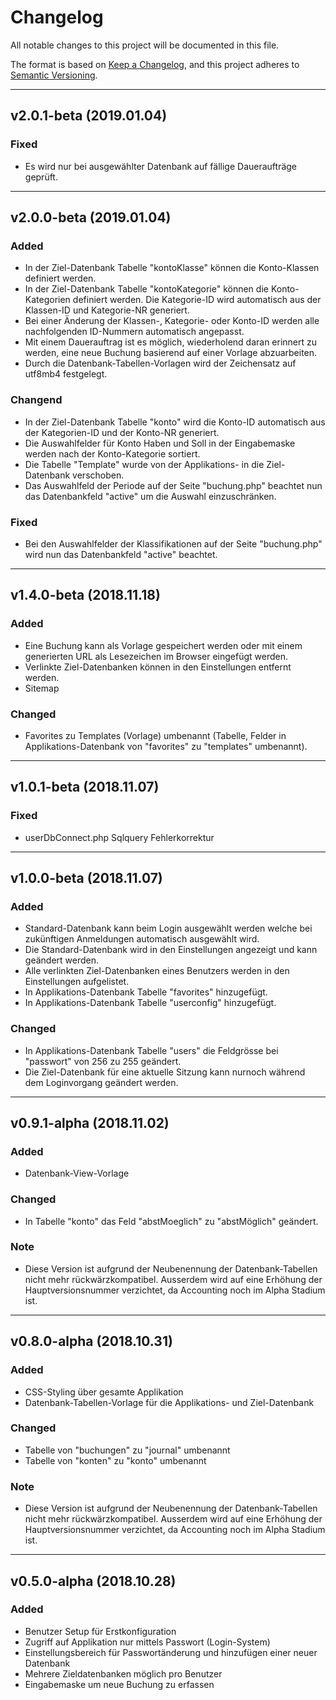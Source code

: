 # Changelog
All notable changes to this project will be documented in this file.

The format is based on [Keep a Changelog](https://keepachangelog.com/en/1.0.0/),
and this project adheres to [Semantic Versioning](https://semver.org/spec/v2.0.0.html).

---

## v2.0.1-beta (2019.01.04)
### Fixed
- Es wird nur bei ausgewählter Datenbank auf fällige Daueraufträge geprüft.

---

## v2.0.0-beta (2019.01.04)
### Added
- In der Ziel-Datenbank Tabelle "kontoKlasse" können die Konto-Klassen definiert werden.
- In der Ziel-Datenbank Tabelle "kontoKategorie" können die Konto-Kategorien definiert werden. Die Kategorie-ID wird automatisch aus der Klassen-ID und Kategorie-NR generiert.
- Bei einer Änderung der Klassen-, Kategorie- oder Konto-ID werden alle nachfolgenden ID-Nummern automatisch angepasst.
- Mit einem Dauerauftrag ist es möglich, wiederholend daran erinnert zu werden, eine neue Buchung basierend auf einer Vorlage abzuarbeiten.
- Durch die Datenbank-Tabellen-Vorlagen wird  der Zeichensatz auf utf8mb4 festgelegt.
### Changend
- In der Ziel-Datenbank Tabelle "konto" wird die Konto-ID automatisch aus der Kategorien-ID und der Konto-NR generiert.
- Die Auswahlfelder für Konto Haben und Soll in der Eingabemaske werden nach der Konto-Kategorie sortiert.
- Die Tabelle "Template" wurde von der Applikations- in die Ziel-Datenbank verschoben.
- Das Auswahlfeld der Periode auf der Seite "buchung.php" beachtet nun das Datenbankfeld "active" um die Auswahl einzuschränken.
### Fixed
- Bei den Auswahlfelder der Klassifikationen auf der Seite "buchung.php" wird nun das Datenbankfeld "active" beachtet.

---

## v1.4.0-beta (2018.11.18)
### Added
- Eine Buchung kann als Vorlage gespeichert werden oder mit einem generierten URL als Lesezeichen im Browser eingefügt werden.
- Verlinkte Ziel-Datenbanken können in den Einstellungen entfernt werden.
- Sitemap
### Changed
- Favorites zu Templates (Vorlage) umbenannt (Tabelle, Felder in Applikations-Datenbank von "favorites" zu "templates" umbenannt).

---

## v1.0.1-beta (2018.11.07)
### Fixed
- userDbConnect.php Sqlquery Fehlerkorrektur

---

## v1.0.0-beta (2018.11.07)
### Added
- Standard-Datenbank kann beim Login ausgewählt werden welche bei zukünftigen Anmeldungen automatisch ausgewählt wird.
- Die Standard-Datenbank wird in den Einstellungen angezeigt und kann geändert werden.
- Alle verlinkten Ziel-Datenbanken eines Benutzers werden in den Einstellungen aufgelistet.
- In Applikations-Datenbank Tabelle "favorites" hinzugefügt.
- In Applikations-Datenbank Tabelle "userconfig" hinzugefügt.
### Changed
- In Applikations-Datenbank Tabelle "users" die Feldgrösse bei "passwort" von 256 zu 255 geändert.
- Die Ziel-Datenbank für eine aktuelle Sitzung kann nurnoch während dem Loginvorgang geändert werden.

---

## v0.9.1-alpha (2018.11.02)
### Added
- Datenbank-View-Vorlage
### Changed
- In Tabelle "konto" das Feld "abstMoeglich" zu "abstMöglich" geändert.
### Note
- Diese Version ist aufgrund der Neubenennung der Datenbank-Tabellen nicht mehr rückwärzkompatibel. Ausserdem wird auf eine Erhöhung der Hauptversionsnummer verzichtet, da Accounting noch im Alpha Stadium ist.

---

## v0.8.0-alpha (2018.10.31)
### Added
- CSS-Styling über gesamte Applikation
- Datenbank-Tabellen-Vorlage für die Applikations- und Ziel-Datenbank
### Changed
- Tabelle von "buchungen" zu "journal" umbenannt
- Tabelle von "konten" zu "konto" umbenannt
### Note
- Diese Version ist aufgrund der Neubenennung der Datenbank-Tabellen nicht mehr rückwärzkompatibel. Ausserdem wird auf eine Erhöhung der Hauptversionsnummer verzichtet, da Accounting noch im Alpha Stadium ist.

---

## v0.5.0-alpha (2018.10.28)
### Added
- Benutzer Setup für Erstkonfiguration
- Zugriff auf Applikation nur mittels Passwort (Login-System)
- Einstellungsbereich für Passwortänderung und hinzufügen einer neuer Datenbank
- Mehrere Zieldatenbanken möglich pro Benutzer
- Eingabemaske um neue Buchung zu erfassen